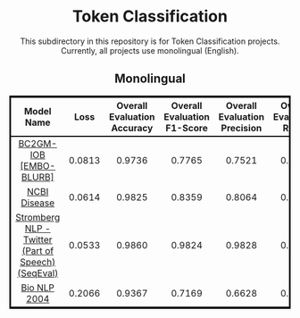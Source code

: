 <div align="center">

<h1>Token Classification</h1>
<p>
    This subdirectory in this repository is for Token Classification projects. Currently, all projects use monolingual (English). 
    <!--It is broken down into two subdirectories: Monolingual and Multilingual (coming soon).-->
</p>

<h2>
    Monolingual
</h2>

<table style="border: 3px solid black;">
<tr style="border-bottom: 2.5px solid black;">
    <th style="text-align: center;">
        Model Name
    </th>
    <th style="text-align: center;">
        Loss
    </th>
    <th style="text-align: center;">
        Overall Evaluation Accuracy
    </th>
    <th style="text-align: center;">
        Overall Evaluation F1-Score
    </th>
    <th style="text-align: center;">
        Overall Evaluation Precision
    </th>
    <th style="text-align: center;">
        Overall Evaluation Recall
    </th>
</tr>

<tr>
    <td style="text-align: center;">
        <a href="Monolingual/EMBO-BLURB/NER%20Project%20Using%20EMBO-BLURB%20Dataset.ipynb">
            BC2GM-IOB [EMBO-BLURB]
        </a>
    </td>
    <td style="text-align: center;">
        0.0813
    </td>
    <td style="text-align: center;">
        0.9736
    </td>
    <td style="text-align: center;">
        0.7765
    </td>
    <td style="text-align: center;">
        0.7521
    </td>
    <td style="text-align: center;">
        0.8025
    </td>
</tr>

<tr>
    <td style="text-align: center;">
        <a href="Monolingual/NCBI_Disease/NER%20Project%20Using%20NCBI_Disease%20Dataset.ipynb">
            NCBI Disease
        </a>
    </td>
    <td style="text-align: center;">
        0.0614
    </td>
    <td style="text-align: center;">
        0.9825
    </td>
    <td style="text-align: center;">
        0.8359
    </td>
    <td style="text-align: center;">
        0.8064
    </td>
    <td style="text-align: center;">
        0.8677
    </td>
</tr>

<tr>
    <td style="text-align: center;">
        <a href="Monolingual/StrombergNLP-Twitter_pos_vcb/NER%20Project%20Using%20StrombergNLP%20Twitter_pos_vcb%20Dataset.ipynb">
            Stromberg NLP - Twitter (Part of Speech) (SeqEval)
        </a>
    </td>
    <td style="text-align: center;">
        0.0533
    </td>
    <td style="text-align: center;">
        0.9860
    </td>
    <td style="text-align: center;">
        0.9824
    </td>
    <td style="text-align: center;">
        0.9828
    </td>
    <td style="text-align: center;">
        0.9820
    </td>
</tr>

<!-- 
<tr>
    <td style="text-align: center;">
        <a href="Monolingual/StrombergNLP-Twitter_pos_vcb/NER%20Project%20Using%20StrombergNLP%20Twitter_pos_vcb%20Dataset%20-%20Poseval%20Metrics.ipynb">
            Stromberg NLP-Twitter (Part of Speech) (PosEval)
        </a>
    </td>
    <td style="text-align: center;">
        0.
    </td>
    <td style="text-align: center;">
        0.
    </td>
    <td style="text-align: center;">
        0.
    </td>
    <td style="text-align: center;">
        0.
    </td>
    <td style="text-align: center;">
        0.
    </td>
</tr>
-->
<tr>
    <td style="text-align: center;">
        <a href="">
            Bio NLP 2004
        </a>
    </td>
    <td style="text-align: center;">
        0.2066
    </td>
    <td style="text-align: center;">
        0.9367
    </td>
    <td style="text-align: center;">
        0.7169
    </td>
    <td style="text-align: center;">
        0.6628
    </td>
    <td style="text-align: center;">
        0.7805
    </td>
</tr>

</table>


<br />

<!--
<h2>
    Multilingual
</h2>

<table style="border: 3px solid black;">
<tr style="border-bottom: 2.5px solid black;">
    <th style="text-align: center;">
        Model Name
    </th>
    <th style="text-align: center;">
        Loss
    </th>
    <th style="text-align: center;">
        Overall Evaluation Accuracy
    </th>
    <th style="text-align: center;">
        Overall Evaluation F1-Score
    </th>
    <th style="text-align: center;">
        Overall Evaluation Precision
    </th>
    <th style="text-align: center;">
        Overall Evaluation Recall
    </th>
</tr>
<tr>
    <td style="text-align: center;">
        <a href="">
            Project Name
        </a>
    </td>
    <td style="text-align: center;">
        0.
    </td>
    <td style="text-align: center;">
        0.
    </td>
    <td style="text-align: center;">
        0.
    </td>
    <td style="text-align: center;">
        0.
    </td>
    <td style="text-align: center;">
        0.
    </td>
</tr>

<tr>
    <td style="text-align: center;">
        <a href="">
            Project Name
        </a>
    </td>
    <td style="text-align: center;">
        0.
    </td>
    <td style="text-align: center;">
        0.
    </td>
    <td style="text-align: center;">
        0.
    </td>
    <td style="text-align: center;">
        0.
    </td>
    <td style="text-align: center;">
        0.
    </td>
</tr>

<tr>
    <td style="text-align: center;">
        <a href="">
            Project Name
        </a>
    </td>
    <td style="text-align: center;">
        0.
    </td>
    <td style="text-align: center;">
        0.
    </td>
    <td style="text-align: center;">
        0.
    </td>
    <td style="text-align: center;">
        0.
    </td>
    <td style="text-align: center;">
        0.
    </td>
</tr>

<tr>
    <td style="text-align: center;">
        <a href="">
            Project Name
        </a>
    </td>
    <td style="text-align: center;">
        0.
    </td>
    <td style="text-align: center;">
        0.
    </td>
    <td style="text-align: center;">
        0.
    </td>
    <td style="text-align: center;">
        0.
    </td>
    <td style="text-align: center;">
        0.
    </td>
</tr>

<tr>
    <td style="text-align: center;">
        <a href="">
            Project Name
        </a>
    </td>
    <td style="text-align: center;">
        0.
    </td>
    <td style="text-align: center;">
        0.
    </td>
    <td style="text-align: center;">
        0.
    </td>
    <td style="text-align: center;">
        0.
    </td>
    <td style="text-align: center;">
        0.
    </td>
</tr>

</table> -->
</div>